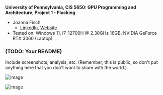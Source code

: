 **University of Pennsylvania, CIS 5650: GPU Programming and Architecture,
Project 1 - Flocking**

* Joanna Fisch
  * [LinkedIn](https://www.linkedin.com/in/joanna-fisch-bb2979186/), [Website](https://sites.google.com/view/joannafischsportfolio/home)
* Tested on: Windows 11, i7-12700H @ 2.30GHz 16GB, NVIDIA GeForce RTX 3060 (Laptop)

### (TODO: Your README)

Include screenshots, analysis, etc. (Remember, this is public, so don't put
anything here that you don't want to share with the world.)

![image](https://github.com/user-attachments/assets/d3629244-95a5-4c00-8fb3-d3069162f97a)

![image](https://github.com/user-attachments/assets/094207bd-2b86-4840-b8af-81e9b4da7d75)

